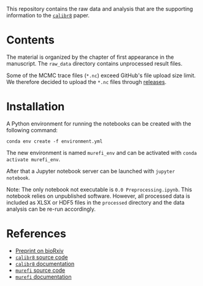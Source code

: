 ﻿This repository contains the raw data and analysis that are the supporting information to the [`calibr8`](https://github.com/jubiotech/calibr8) paper.

# Contents
The material is organized by the chapter of first appearance in the manuscript.
The `raw_data` directory contains unprocessed result files.

Some of the MCMC trace files (`*.nc`) exceed GitHub's file upload size limit.
We therefore decided to upload the `*.nc` files through [releases](https://github.com/JuBiotech/calibr8-paper/releases).

# Installation
A Python environment for running the notebooks can be created with the following command:

```
conda env create -f environment.yml
```

The new environment is named `murefi_env` and can be activated with `conda activate murefi_env`.

After that a Jupyter notebook server can be launched with `jupyter notebook`.

Note: The only notebook not executable is `0.0 Preprocessing.ipynb`.
This notebook relies on unpublished software. 
However, all processed data is included as XLSX or HDF5 files in the `processed` directory and the data analysis can be re-run accordingly.

# References
* [Preprint on bioRxiv](https://doi.org/10.1101/2021.06.30.450546)
* [`calibr8` source code](https://github.com/JuBiotech/calibr8)
* [`calibr8` documentation](https://calibr8.readthedocs.io)
* [`murefi` source code](https://github.com/JuBiotech/murefi)
* [`murefi` documentation](https://murefi.readthedocs.io)
